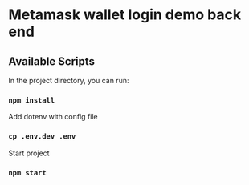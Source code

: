 # Metamask wallet login demo back end
 
## Available Scripts
In the project directory, you can run:
### `npm install`
Add dotenv with config file 
### `cp .env.dev .env`
Start project
### `npm start`
